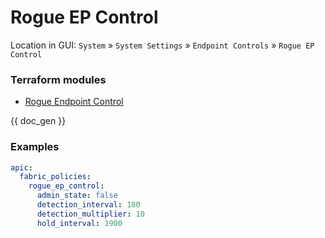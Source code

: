# Rogue EP Control

Location in GUI:
`System` » `System Settings` » `Endpoint Controls` » `Rogue EP Control`

### Terraform modules

* [Rogue Endpoint Control](https://registry.terraform.io/modules/netascode/rogue-endpoint-control/aci/latest)

{{ doc_gen }}

### Examples

```yaml
apic:
  fabric_policies:
    rogue_ep_control:
      admin_state: false
      detection_interval: 180
      detection_multiplier: 10
      hold_interval: 1900
```

